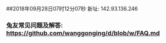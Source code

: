 ##2018年09月28日07时12分07秒 新址: 142.93.136.246
### 兔友常见问题及解答: https://github.com/wanggonging/d/blob/w/FAQ.md
